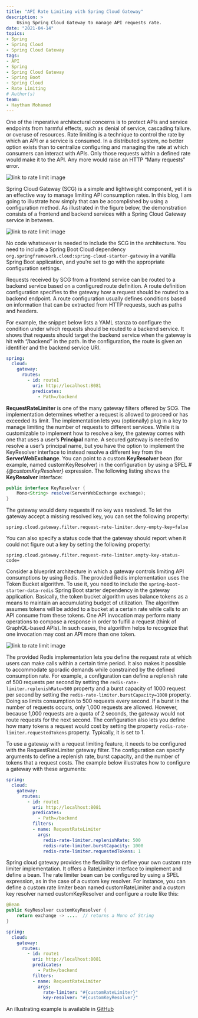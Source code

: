 ```yaml
---
title: "API Rate Limiting with Spring Cloud Gateway"
description: >
    Using Spring Cloud Gateway to manage API requests rate. 
date: "2021-04-14"
topics:
- Spring
- Spring Cloud
- Spring Cloud Gateway
tags:
- API
- Spring
- Spring Cloud Gateway
- Spring Boot
- Spring Cloud
- Rate Limiting
# Author(s)
team: 
- Haytham Mohamed
---
```


One of the imperative architectural concerns is to protect APIs and service endpoints from harmful effects, such as denial of service, cascading failure. or overuse of resources. Rate limiting is a technique to control the rate by which an API or a service is consumed. In a distributed system, no better option exists than to centralize configuring and managing the rate at which consumers can interact with APIs. Only those requests within a defined rate would make it to the API. Any more would raise an HTTP “Many requests” error.

![link to rate limit image](/images/blogs/spring-cloud-gateway-series/rate-limit-1.svg)

Spring Cloud Gateway (SCG) is a simple and lightweight component, yet it is an effective way to manage limiting API consumption rates. In this blog, I am going to illustrate how simply that can be accomplished by using a configuration method. As illustrated in the figure below, the demonstration consists of a frontend and backend services with a Spring Cloud Gateway service in between.

![link to rate limit image](/images/blogs/spring-cloud-gateway-series/backend-gateway-frontend.svg)

No code whatsoever is needed to include the SCG in the architecture. You need to include a Spring Boot Cloud dependency `org.springframework.cloud:spring-cloud-starter-gateway` in a vanilla Spring Boot application, and you’re set to go with the appropriate configuration settings.

Requests received by SCG from a frontend service can be routed to a backend service based on a configured route definition. A route definition configuration specifies to the gateway how a request should be routed to a backend endpoint. A route configuration usually defines conditions based on information that can be extracted from HTTP requests, such as paths and headers.

For example, the snippet below lists a YAML stanza to configure the condition under which requests should be routed to a backend service. It shows that requests should target the backend service when the gateway is hit with “/backend” in the path.  In the configuration, the route is given an identifier and the backend service URI.

```yaml
spring:
  cloud:
    gateway:
      routes:
        - id: route1
          uri: http://localhost:8081
          predicates:
            - Path=/backend
```

**RequestRateLimiter** is one of the many gateway filters offered by SCG. The implementation determines whether a request is allowed to proceed or has exceeded its limit. The implementation lets you (optionally) plug in a key to manage limiting the number of requests to different services. While it is customizable to implement how to resolve a key, the gateway comes with one that uses a user’s **Principal** name. A secured gateway is needed to resolve a user’s principal name, but you have the option to implement the KeyResolver interface to instead resolve a different key from the **ServerWebExchange**. You can point to a custom **KeyResolver** bean (for example, named customKeyResolver) in the configuration by using a SPEL *#{@customKeyResolver}* expression. The following listing shows the **KeyResolver** interface:

```java
public interface KeyResolver {
    Mono<String> resolve(ServerWebExchange exchange);
}
```

The gateway would deny requests if no key was resolved. To let the gateway accept a missing resolved key, you can set the following property:

```properties
spring.cloud.gateway.filter.request-rate-limiter.deny-empty-key=false
```

You can also specify a status code that the gateway should report when it could not figure out a key by setting the following property:

```properties
spring.cloud.gateway.filter.request-rate-limiter.empty-key-status-code=
```

Consider a blueprint architecture in which a gateway controls limiting API consumptions by using Redis. The provided Redis implementation uses the Token Bucket algorithm. To use it, you need to include the `spring-boot-starter-data-redis` Spring Boot starter dependency in the gateway application. Basically, the token bucket algorithm uses balance tokens as a means to maintain an accumulating budget of utilization. The algorithm assumes tokens will be added to a bucket at a certain rate while calls to an API consume from these tokens. One API invocation may perform many operations to compose a response in order to fulfill a request (think of GraphQL-based APIs). In such cases, the algorithm helps to recognize that one invocation may cost an API more than one token.

![link to rate limit image](/images/blogs/spring-cloud-gateway-series/redis-rate-limiting.svg)

The provided Redis implementation lets you define the request rate at which users can make calls within a certain time period. It also makes it possible to accommodate sporadic demands while constrained by the defined consumption rate. For example, a configuration can define a replenish rate of 500 requests per second by setting the `redis-rate-limiter.replenishRate=500` property and a burst capacity of 1000 request per second by setting the `redis-rate-limiter.burstCapacity=1000` property. Doing so limits consumption to 500 requests every second. If a burst in the number of requests occurs, only 1,000 requests are allowed. However, because 1,000 requests are a quota of 2 seconds, the gateway would not route requests for the next second. The configuration also lets you define how many tokens a request would cost by setting the property `redis-rate-limiter.requestedTokens` property. Typically, it is set to 1.

To use a gateway with a request limiting feature, it needs to be configured with the RequestRateLimiter gateway filter. The configuration can specify arguments to define a replenish rate, burst capacity, and the number of tokens that a request costs. The example below illustrates how to configure a gateway with these arguments:


```yaml
spring:
  cloud:
    gateway:
      routes:
        - id: route1
          uri: http://localhost:8081
          predicates:
            - Path=/backend
          filters:
          - name: RequestRateLimiter
            args:
              redis-rate-limiter.replenishRate: 500
              redis-rate-limiter.burstCapacity: 1000
              redis-rate-limiter.requestedTokens: 1
```

Spring cloud gateway provides the flexibility to define your own custom rate limiter implementation. It offers a RateLimiter interface to implement and define a bean. The rate limiter bean can be configured by using a SPEL expression, as in the case of a custom key resolver. For instance, you can define a custom rate limiter bean named customRateLimiter and a custom key resolver named customKeyResolver and configure a route like this:

```java
@Bean
public KeyResolver customKeyResolver {
	return exchange -> ....  // returns a Mono of String
}
```

```yaml
spring:
  cloud:
    gateway:
      routes:
        - id: route1
          uri: http://localhost:8081
          predicates:
            - Path=/backend
          filters:
          - name: RequestRateLimiter
            args:
              rate-limiter: "#{customRateLimiter}"
              key-resolver: "#{customKeyResolver}"
```

An illustrating example is available in [GitHub](https://github.com/Haybu/blog-spring-cloud-gateway/tree/rate-limiting)
